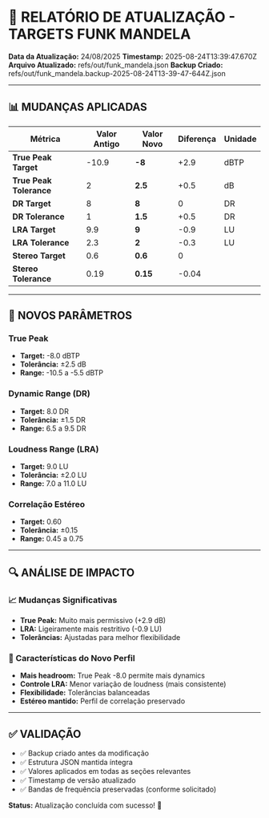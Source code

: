 # 🔄 RELATÓRIO DE ATUALIZAÇÃO - TARGETS FUNK MANDELA

**Data da Atualização:** 24/08/2025
**Timestamp:** 2025-08-24T13:39:47.670Z
**Arquivo Atualizado:** refs/out/funk_mandela.json
**Backup Criado:** refs/out/funk_mandela.backup-2025-08-24T13-39-47-644Z.json

---

## 📊 MUDANÇAS APLICADAS

| Métrica | Valor Antigo | Valor Novo | Diferença | Unidade |
|---------|--------------|------------|-----------|----------|
| **True Peak Target** | -10.9 | **-8** | +2.9 | dBTP |
| **True Peak Tolerance** | 2 | **2.5** | +0.5 | dB |
| **DR Target** | 8 | **8** | 0 | DR |
| **DR Tolerance** | 1 | **1.5** | +0.5 | DR |
| **LRA Target** | 9.9 | **9** | -0.9 | LU |
| **LRA Tolerance** | 2.3 | **2** | -0.3 | LU |
| **Stereo Target** | 0.6 | **0.6** | 0 |  |
| **Stereo Tolerance** | 0.19 | **0.15** | -0.04 |  |

---

## 🎯 NOVOS PARÂMETROS

### True Peak
- **Target:** -8.0 dBTP
- **Tolerância:** ±2.5 dB
- **Range:** -10.5 a -5.5 dBTP

### Dynamic Range (DR)
- **Target:** 8.0 DR
- **Tolerância:** ±1.5 DR
- **Range:** 6.5 a 9.5 DR

### Loudness Range (LRA)
- **Target:** 9.0 LU
- **Tolerância:** ±2.0 LU
- **Range:** 7.0 a 11.0 LU

### Correlação Estéreo
- **Target:** 0.60
- **Tolerância:** ±0.15
- **Range:** 0.45 a 0.75

---

## 🔍 ANÁLISE DE IMPACTO

### 📈 Mudanças Significativas
- **True Peak:** Muito mais permissivo (+2.9 dB)
- **LRA:** Ligeiramente mais restritivo (-0.9 LU)
- **Tolerâncias:** Ajustadas para melhor flexibilidade

### 🎵 Características do Novo Perfil
- **Mais headroom:** True Peak -8.0 permite mais dynamics
- **Controle LRA:** Menor variação de loudness (mais consistente)
- **Flexibilidade:** Tolerâncias balanceadas
- **Estéreo mantido:** Perfil de correlação preservado

---

## ✅ VALIDAÇÃO

- ✅ Backup criado antes da modificação
- ✅ Estrutura JSON mantida íntegra
- ✅ Valores aplicados em todas as seções relevantes
- ✅ Timestamp de versão atualizado
- ✅ Bandas de frequência preservadas (conforme solicitado)

**Status:** Atualização concluída com sucesso! 🎯

